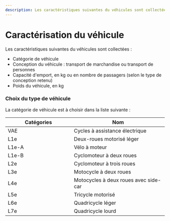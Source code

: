 ```yaml
---
description: Les caractéristiques suivantes du véhicules sont collectées
---
```


# Caractérisation du véhicule

Les caractéristiques suivantes du véhicules sont collectées :

* Catégorie de véhicule
* Conception du véhicule : transport de marchandise ou transport de personnes
* Capacité d'emport, en kg ou en nombre de passagers (selon le type de conception retenu)
* Poids du véhicule, en kg

### Choix du type de véhicule

La catégorie de véhicule est à choisir dans la liste suivante :

<table><thead><tr><th width="193">Catégories</th><th>Nom</th></tr></thead><tbody><tr><td>VAE</td><td>Cycles à assistance électrique</td></tr><tr><td>L1e</td><td>Deux-roues motorisé léger</td></tr><tr><td>L1e-A</td><td>Vélo à moteur</td></tr><tr><td>L1e-B</td><td>Cyclomoteur à deux roues</td></tr><tr><td>L2e</td><td>Cyclomoteur à trois roues</td></tr><tr><td>L3e</td><td>Motocycle à deux roues</td></tr><tr><td>L4e</td><td>Motocycles à deux roues avec side-car</td></tr><tr><td>L5e</td><td>Tricycle motorisé</td></tr><tr><td>L6e</td><td>Quadricycle léger</td></tr><tr><td>L7e</td><td>Quadricycle lourd</td></tr></tbody></table>

